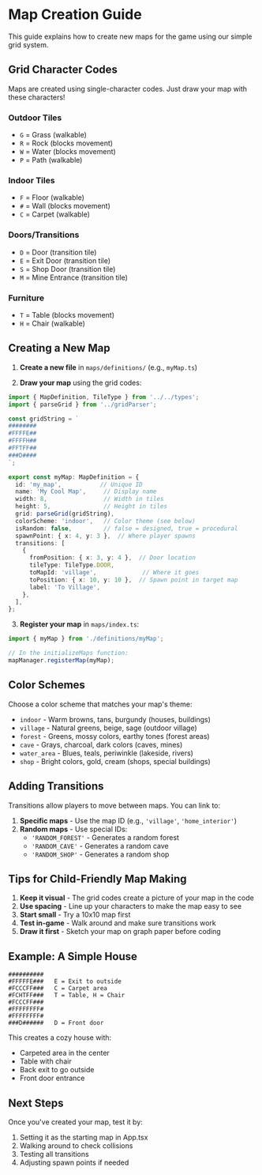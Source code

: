 # Map Creation Guide

This guide explains how to create new maps for the game using our simple grid system.

## Grid Character Codes

Maps are created using single-character codes. Just draw your map with these characters!

### Outdoor Tiles
- `G` = Grass (walkable)
- `R` = Rock (blocks movement)
- `W` = Water (blocks movement)
- `P` = Path (walkable)

### Indoor Tiles
- `F` = Floor (walkable)
- `#` = Wall (blocks movement)
- `C` = Carpet (walkable)

### Doors/Transitions
- `D` = Door (transition tile)
- `E` = Exit Door (transition tile)
- `S` = Shop Door (transition tile)
- `M` = Mine Entrance (transition tile)

### Furniture
- `T` = Table (blocks movement)
- `H` = Chair (walkable)

## Creating a New Map

1. **Create a new file** in `maps/definitions/` (e.g., `myMap.ts`)

2. **Draw your map** using the grid codes:

```typescript
import { MapDefinition, TileType } from '../../types';
import { parseGrid } from '../gridParser';

const gridString = `
########
#FFFFE##
#FFFFH##
#FFTFF##
###D####
`;

export const myMap: MapDefinition = {
  id: 'my_map',           // Unique ID
  name: 'My Cool Map',     // Display name
  width: 8,                // Width in tiles
  height: 5,               // Height in tiles
  grid: parseGrid(gridString),
  colorScheme: 'indoor',   // Color theme (see below)
  isRandom: false,         // false = designed, true = procedural
  spawnPoint: { x: 4, y: 3 },  // Where player spawns
  transitions: [
    {
      fromPosition: { x: 3, y: 4 },  // Door location
      tileType: TileType.DOOR,
      toMapId: 'village',             // Where it goes
      toPosition: { x: 10, y: 10 },  // Spawn point in target map
      label: 'To Village',
    },
  ],
};
```

3. **Register your map** in `maps/index.ts`:

```typescript
import { myMap } from './definitions/myMap';

// In the initializeMaps function:
mapManager.registerMap(myMap);
```

## Color Schemes

Choose a color scheme that matches your map's theme:

- `indoor` - Warm browns, tans, burgundy (houses, buildings)
- `village` - Natural greens, beige, sage (outdoor village)
- `forest` - Greens, mossy colors, earthy tones (forest areas)
- `cave` - Grays, charcoal, dark colors (caves, mines)
- `water_area` - Blues, teals, periwinkle (lakeside, rivers)
- `shop` - Bright colors, gold, cream (shops, special buildings)

## Adding Transitions

Transitions allow players to move between maps. You can link to:

1. **Specific maps** - Use the map ID (e.g., `'village'`, `'home_interior'`)
2. **Random maps** - Use special IDs:
   - `'RANDOM_FOREST'` - Generates a random forest
   - `'RANDOM_CAVE'` - Generates a random cave
   - `'RANDOM_SHOP'` - Generates a random shop

## Tips for Child-Friendly Map Making

1. **Keep it visual** - The grid codes create a picture of your map in the code
2. **Use spacing** - Line up your characters to make the map easy to see
3. **Start small** - Try a 10x10 map first
4. **Test in-game** - Walk around and make sure transitions work
5. **Draw it first** - Sketch your map on graph paper before coding

## Example: A Simple House

```
##########
#FFFFFE###   E = Exit to outside
#FCCCFF###   C = Carpet area
#FCHTFF###   T = Table, H = Chair
#FCCCFF###
#FFFFFFFF#
#FFFFFFFF#
###D######   D = Front door
```

This creates a cozy house with:
- Carpeted area in the center
- Table with chair
- Back exit to go outside
- Front door entrance

## Next Steps

Once you've created your map, test it by:
1. Setting it as the starting map in App.tsx
2. Walking around to check collisions
3. Testing all transitions
4. Adjusting spawn points if needed
